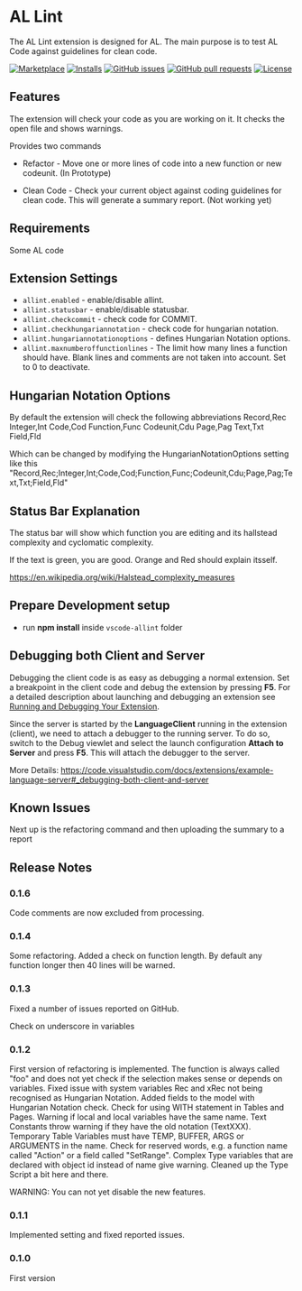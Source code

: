 # AL Lint

The AL Lint extension is designed for AL. The main purpose is to test AL Code against guidelines for clean code.

[![Marketplace](https://vsmarketplacebadge.apphb.com/version-short/StefanMaron.allint.svg)](https://marketplace.visualstudio.com/items?itemName=StefanMaron.allint)
[![Installs](https://vsmarketplacebadge.apphb.com/installs/StefanMaron.allint.svg)](https://marketplace.visualstudio.com/items?itemName=StefanMaron.allint)
[![GitHub issues](https://img.shields.io/github/issues/StefanMaron/vscode-allint.svg)](https://github.com/StefanMaron/vscode-allint/issues)
[![GitHub pull requests](https://img.shields.io/github/issues-pr/StefanMaron/vscode-allint.svg)](https://github.com/StefanMaron/vscode-allint/pulls)
[![License](https://img.shields.io/badge/license-MIT-blue.svg)](https://raw.githubusercontent.com/StefanMaron/vscode-allint/master/LICENSE)

## Features

The extension will check your code as you are working on it. It checks the open file and shows warnings.

Provides two commands

* Refactor - Move one or more lines of code into a new function or new codeunit. (In Prototype)

* Clean Code - Check your current object against coding guidelines for clean code. This will generate a summary report. (Not working yet)

## Requirements

Some AL code

## Extension Settings

- `allint.enabled` - enable/disable allint.
- `allint.statusbar` - enable/disable statusbar.
- `allint.checkcommit` - check code for COMMIT.
- `allint.checkhungariannotation` - check code for hungarian notation.
- `allint.hungariannotationoptions` - defines Hungarian Notation options.
- `allint.maxnumberoffunctionlines` - The limit how many lines a function should have. Blank lines and comments are not taken into account. Set to 0 to deactivate.

## Hungarian Notation Options

By default the extension will check the following abbreviations
    Record,Rec
    Integer,Int
    Code,Cod
    Function,Func
    Codeunit,Cdu
    Page,Pag
    Text,Txt
    Field,Fld

Which can be changed by modifying the HungarianNotationOptions setting like this
    "Record,Rec;Integer,Int;Code,Cod;Function,Func;Codeunit,Cdu;Page,Pag;Text,Txt;Field,Fld"

## Status Bar Explanation

The status bar will show which function you are editing and its hallstead complexity and cyclomatic complexity.

If the text is green, you are good. Orange and Red should explain itsself.

https://en.wikipedia.org/wiki/Halstead_complexity_measures

## Prepare Development setup
- run **npm install** inside `vscode-allint` folder

## Debugging both Client and Server
Debugging the client code is as easy as debugging a normal extension. Set a breakpoint in the client code and debug the extension by pressing **F5**. For a detailed description about launching and debugging an extension see [Running and Debugging Your Extension](https://code.visualstudio.com/docs/extensions/debugging-extensions).

Since the server is started by the **LanguageClient** running in the extension (client), we need to attach a debugger to the running server. To do so, switch to the Debug viewlet and select the launch configuration **Attach to Server** and press **F5**. This will attach the debugger to the server.

More Details: https://code.visualstudio.com/docs/extensions/example-language-server#_debugging-both-client-and-server

## Known Issues

Next up is the refactoring command and then uploading the summary to a report

## Release Notes

### 0.1.6
Code comments are now excluded from processing. 

### 0.1.4
Some refactoring. 
Added a check on function length. By default any function longer then 40 lines will be warned.

### 0.1.3

Fixed a number of issues reported on GitHub.

Check on underscore in variables

### 0.1.2

First version of refactoring is implemented. The function is always called "foo" and does not yet check if the selection makes sense or depends on variables. 
Fixed issue with system variables Rec and xRec not being recognised as Hungarian Notation.
Added fields to the model with Hungarian Notation check.
Check for using WITH statement in Tables and Pages.
Warning if local and local variables have the same name.
Text Constants throw warning if they have the old notation (TextXXX).
Temporary Table Variables must have TEMP, BUFFER, ARGS or ARGUMENTS in the name.
Check for reserved words, e.g. a function name called "Action" or a field called "SetRange".
Complex Type variables that are declared with object id instead of name give warning.
Cleaned up the Type Script a bit here and there.

WARNING: You can not yet disable the new features.

### 0.1.1

Implemented setting and fixed reported issues.

### 0.1.0

First version